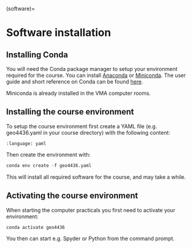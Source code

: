 (software)=
# Software installation


## Installing Conda

You will need the Conda package manager to setup your environment required for the course.
You can install [Anaconda](https://www.anaconda.com/) or [Miniconda](https://docs.conda.io/en/latest/miniconda.html).
The user guide and short reference on Conda can be found [here](https://docs.conda.io/projects/conda/en/latest/user-guide/cheatsheet.html).

Miniconda is already installed in the VMA computer rooms.



## Installing the course environment

To setup the course environment first create a YAML file (e.g. geo4436.yaml in your course directory) with the following content:

```{literalinclude} ../../environment/environment.yaml
:language: yaml
```

Then create the environment with:

```python
conda env create -f geo4436.yaml
```

This will install all required software for the course, and may take a while.


## Activating the course environment

When starting the computer practicals you first need to activate your environment:

```python
conda activate geo4436
```

You then can start e.g. Spyder or Python from the command prompt.
